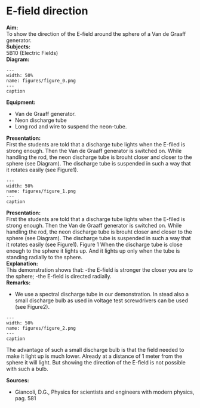 # E-field direction 
    
<b> Aim: </b>  
 To show the direction of the E-field around the sphere of a Van de Graaff generator.    
<b> Subjects: </b>  
 5B10 (Electric Fields)   
<b> Diagram: </b>  
   
```{figure} figures/figure_0.png  
---  
width: 50%  
name: figures/figure_0.png  
---  
caption  
``` 
      
<b> Equipment: </b>  
 
 *  Van de Graaff generator. 
 *  Neon discharge tube 
 *  Long rod and wire to suspend the neon-tube.
     
<b> Presentation: </b>  
 First the students are told that a discharge tube lights when the E-filed is strong enough. Then the Van de Graaff generator is switched on. While handling the rod, the neon discharge tube is brouht closer and closer to the sphere (see Diagram). The discharge tube is suspended in such a way that it rotates easily (see Figure1).     
```{figure} figures/figure_1.png  
---  
width: 50%  
name: figures/figure_1.png  
---  
caption  
``` 
     
<b> Presentation: </b>  
 First the students are told that a discharge tube lights when the E-filed is strong enough. Then the Van de Graaff generator is switched on. While handling the rod, the neon discharge tube is brouht closer and closer to the sphere (see Diagram). The discharge tube is suspended in such a way that it rotates easily (see Figure1).    Figure 1  When the discharge tube is close enough to the sphere it lights up. And it lights up only when the tube is standing radially to the sphere.    
<b> Explanation: </b>  
 This demonstration shows that: -the E-field is stronger the closer you are to the sphere; -the E-field is directed radially.    
<b> Remarks: </b>  
 
 *  We use a spectral discharge tube in our demonstration. In stead also a small discharge bulb as used in voltage test screwdrivers can be used (see Figure2).     
```{figure} figures/figure_2.png  
---  
width: 50%  
name: figures/figure_2.png  
---  
caption  
``` 
 The advantage of such a small discharge bulb is that the field needed to make it light up is much lower. Already at a distance of 1 meter from the sphere it will light. But showing the direction of the E-field is not possible with such a bulb.
   
<b> Sources: </b>  
 
 *  Giancoli, D.G., Physics for scientists and engineers with modern physics, pag. 581
 